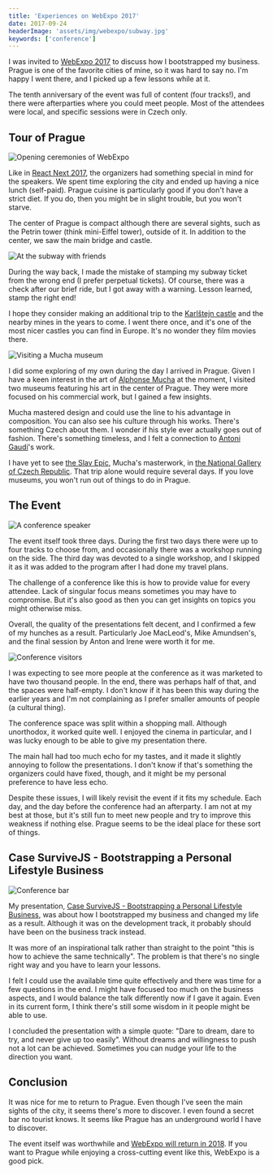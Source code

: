 ```yaml
---
title: 'Experiences on WebExpo 2017'
date: 2017-09-24
headerImage: 'assets/img/webexpo/subway.jpg'
keywords: ['conference']
---
```


I was invited to [WebExpo 2017](https://www.webexpo.net/) to discuss how I bootstrapped my business. Prague is one of the favorite cities of mine, so it was hard to say no. I'm happy I went there, and I picked up a few lessons while at it.

The tenth anniversary of the event was full of content (four tracks!), and there were afterparties where you could meet people. Most of the attendees were local, and specific sessions were in Czech only.

## Tour of Prague

![Opening ceremonies of WebExpo](assets/img/webexpo/opening.jpg)

Like in [React Next 2017](/blog/react-next-2017/), the organizers had something special in mind for the speakers. We spent time exploring the city and ended up having a nice lunch (self-paid). Prague cuisine is particularly good if you don't have a strict diet. If you do, then you might be in slight trouble, but you won't starve.

The center of Prague is compact although there are several sights, such as the Petrin tower (think mini-Eiffel tower), outside of it. In addition to the center, we saw the main bridge and castle.

![At the subway with friends](assets/img/webexpo/subway.jpg)

During the way back, I made the mistake of stamping my subway ticket from the wrong end (I prefer perpetual tickets). Of course, there was a check after our brief ride, but I got away with a warning. Lesson learned, stamp the right end!

I hope they consider making an additional trip to the [Karlštejn castle](https://www.hrad-karlstejn.cz/) and the nearby mines in the years to come. I went there once, and it's one of the most nicer castles you can find in Europe. It's no wonder they film movies there.

![Visiting a Mucha museum](assets/img/webexpo/mucha.jpg)

I did some exploring of my own during the day I arrived in Prague. Given I have a keen interest in the art of [Alphonse Mucha](https://en.wikipedia.org/wiki/Alphonse_Mucha) at the moment, I visited two museums featuring his art in the center of Prague. They were more focused on his commercial work, but I gained a few insights.

Mucha mastered design and could use the line to his advantage in composition. You can also see his culture through his works. There's something Czech about them. I wonder if his style ever actually goes out of fashion. There's something timeless, and I felt a connection to [Antoni Gaudí](https://en.wikipedia.org/wiki/Antoni_Gaud%C3%AD)'s work.

I have yet to see [the Slav Epic](https://en.wikipedia.org/wiki/The_Slav_Epic), Mucha's masterwork, in [the National Gallery of Czech Republic](http://www.ngprague.cz/). That trip alone would require several days. If you love museums, you won't run out of things to do in Prague.

## The Event

![A conference speaker](assets/img/webexpo/speaker.jpg)

The event itself took three days. During the first two days there were up to four tracks to choose from, and occasionally there was a workshop running on the side. The third day was devoted to a single workshop, and I skipped it as it was added to the program after I had done my travel plans.

The challenge of a conference like this is how to provide value for every attendee. Lack of singular focus means sometimes you may have to compromise. But it's also good as then you can get insights on topics you might otherwise miss.

Overall, the quality of the presentations felt decent, and I confirmed a few of my hunches as a result. Particularly Joe MacLeod's, Mike Amundsen's, and the final session by Anton and Irene were worth it for me.

![Conference visitors](assets/img/webexpo/visitors.jpg)

I was expecting to see more people at the conference as it was marketed to have two thousand people. In the end, there was perhaps half of that, and the spaces were half-empty. I don't know if it has been this way during the earlier years and I'm not complaining as I prefer smaller amounts of people (a cultural thing).

The conference space was split within a shopping mall. Although unorthodox, it worked quite well. I enjoyed the cinema in particular, and I was lucky enough to be able to give my presentation there.

The main hall had too much echo for my tastes, and it made it slightly annoying to follow the presentations. I don't know if that's something the organizers could have fixed, though, and it might be my personal preference to have less echo.

Despite these issues, I will likely revisit the event if it fits my schedule. Each day, and the day before the conference had an afterparty. I am not at my best at those, but it's still fun to meet new people and try to improve this weakness if nothing else. Prague seems to be the ideal place for these sort of things.

## Case SurviveJS - Bootstrapping a Personal Lifestyle Business

![Conference bar](assets/img/webexpo/bar.jpg)

My presentation, [Case SurviveJS - Bootstrapping a Personal Lifestyle Business](https://presentations.survivejs.com/bootstrapping-a-personal-lifestyle-business/), was about how I bootstrapped my business and changed my life as a result. Although it was on the development track, it probably should have been on the business track instead.

It was more of an inspirational talk rather than straight to the point "this is how to achieve the same technically". The problem is that there's no single right way and you have to learn your lessons.

I felt I could use the available time quite effectively and there was time for a few questions in the end. I might have focused too much on the business aspects, and I would balance the talk differently now if I gave it again. Even in its current form, I think there's still some wisdom in it people might be able to use.

I concluded the presentation with a simple quote: "Dare to dream, dare to try, and never give up too easily". Without dreams and willingness to push not a lot can be achieved. Sometimes you can nudge your life to the direction you want.

## Conclusion

It was nice for me to return to Prague. Even though I've seen the main sights of the city, it seems there's more to discover. I even found a secret bar no tourist knows. It seems like Prague has an underground world I have to discover.

The event itself was worthwhile and [WebExpo will return in 2018](https://www.webexpo.net/prague2018/). If you want to Prague while enjoying a cross-cutting event like this, WebExpo is a good pick.
